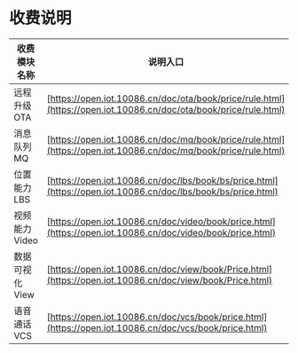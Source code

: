 # 收费说明

| 收费模块名称 |	说明入口 |
|------|------|
| 远程升级OTA |	[https://open.iot.10086.cn/doc/ota/book/price/rule.html](https://open.iot.10086.cn/doc/ota/book/price/rule.html) |
| 消息队列MQ |	[https://open.iot.10086.cn/doc/mq/book/price/rule.html](https://open.iot.10086.cn/doc/mq/book/price/rule.html) |
| 位置能力LBS |	[https://open.iot.10086.cn/doc/lbs/book/bs/price.html](https://open.iot.10086.cn/doc/lbs/book/bs/price.html) |
| 视频能力Video |	[https://open.iot.10086.cn/doc/video/book/price.html](https://open.iot.10086.cn/doc/video/book/price.html) |
| 数据可视化View |	[https://open.iot.10086.cn/doc/view/book/Price.html](https://open.iot.10086.cn/doc/view/book/Price.html) |
| 语音通话VCS |	[https://open.iot.10086.cn/doc/vcs/book/price.html](https://open.iot.10086.cn/doc/vcs/book/price.html) |